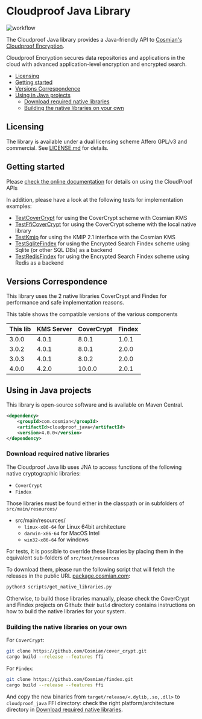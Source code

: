 # Cloudproof Java Library

![workflow](https://github.com/Cosmian/cloudproof_java/actions/workflows/maven.yml/badge.svg)

The Cloudproof Java library provides a Java-friendly API to [Cosmian's Cloudproof Encryption](https://docs.cosmian.com/cloudproof_encryption/use_cases_benefits/).

Cloudproof Encryption secures data repositories and applications in the cloud with advanced application-level encryption and encrypted search.

<!-- toc -->

- [Licensing](#licensing)
- [Getting started](#getting-started)
- [Versions Correspondence](#versions-correspondence)
- [Using in Java projects](#using-in-java-projects)
  - [Download required native libraries](#download-required-native-libraries)
  - [Building the native libraries on your own](#building-the-native-libraries-on-your-own)

<!-- tocstop -->

## Licensing

The library is available under a dual licensing scheme Affero GPL/v3 and commercial. See [LICENSE.md](LICENSE.md) for details.

## Getting started

Please [check the online documentation](https://docs.cosmian.com/cloudproof_encryption/use_cases_benefits/) for details on using the CloudProof APIs

In addition, please have a look at the following tests for implementation examples:

- [TestCoverCrypt](./src/test/java/com/cosmian/TestKmsCoverCrypt.java) for using the CoverCrypt scheme with Cosmian KMS
- [TestFfiCoverCrypt](./src/test/java/com/cosmian/TestNativeCoverCrypt.java) for using the CoverCrypt scheme with the local native library
- [TestKmip](./src/test/java/com/cosmian/TestKmip.java) for using the KMIP 2.1 interface with the Cosmian KMS
- [TestSqliteFindex](./src/test/java/com/cosmian/findex/TestSqlite.java) for using the Encrypted Search Findex scheme using Sqlite (or other SQL DBs) as a backend
- [TestRedisFindex](./src/test/java/com/cosmian/findex/TestRedis.java) for using the Encrypted Search Findex scheme using Redis as a backend

## Versions Correspondence

This library uses the 2 native libraries CoverCrypt and Findex for performance and safe implementation reasons.

This table shows the compatible versions of the various components

| This lib | KMS Server | CoverCrypt | Findex |
|----------|------------|------------|--------|
| 3.0.0    | 4.0.1      | 8.0.1      | 1.0.1  |
| 3.0.2    | 4.0.1      | 8.0.1      | 2.0.0  |
| 3.0.3    | 4.0.1      | 8.0.2      | 2.0.0  |
| 4.0.0    | 4.2.0      | 10.0.0     | 2.0.1  |

## Using in Java projects

This library is open-source software and is available on Maven Central.

```xml
<dependency>
    <groupId>com.cosmian</groupId>
    <artifactId>cloudproof_java</artifactId>
    <version>4.0.0</version>
</dependency>
```

### Download required native libraries

The Cloudproof Java lib uses JNA to access functions of the following native cryptographic libraries:

- `CoverCrypt`
- `Findex`

Those libraries must be found either in the classpath or in subfolders of `src/main/resources/`

- src/main/resources/
  - `linux-x86-64` for Linux 64bit architecture
  - `darwin-x86-64` for MacOS Intel
  - `win32-x86-64` for windows

For tests, it is possible to override these libraries by placing them in the equivalent sub-folders of `src/test/resources`

To download them, please run the following script that will fetch the releases in the public URL [package.cosmian.com](https://package.cosmian.com):

```bash
python3 scripts/get_native_libraries.py
```

Otherwise, to build those libraries manually, please check the CoverCrypt and Findex projects on Github: their `build` directory contains instructions on how to build the native libraries for your system.

### Building the native libraries on your own

For `CoverCrypt`:

```bash
git clone https://github.com/Cosmian/cover_crypt.git
cargo build --release --features ffi
```

For `Findex`:

```bash
git clone https://github.com/Cosmian/findex.git
cargo build --release --features ffi
```

And copy the new binaries from `target/release/<.dylib,.so,.dll>` to `cloudproof_java` FFI directory: check the right platform/architecture directory in [Download required native libraries](#download-required-native-libraries).

